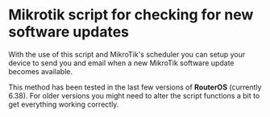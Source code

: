 # Mikrotik script for checking for new software updates 

With the use of this script and MikroTik's scheduler you can setup your device to send you and email when a new MikroTik software update becomes available.

This method has been tested in the last few versions of **RouterOS** (currently 6.38). For older versions you might need to alter the script functions a bit to get everything working correctly.
